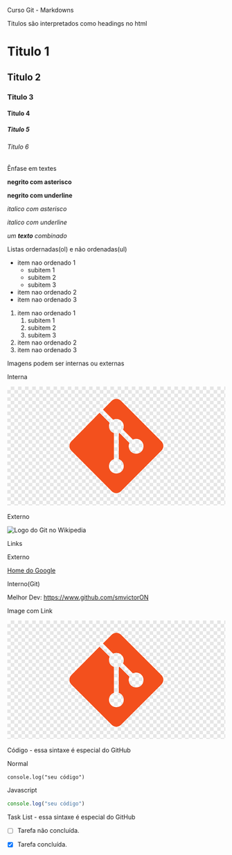 Curso Git - Markdowns

Titulos são interpretados como headings no html
# Titulo 1
## Titulo 2
### Titulo 3
#### Titulo 4
##### Titulo 5
###### Titulo 6

Ênfase em textes

**negrito com asterisco**

__negrito com underline__

*italico com asterisco*

_italico com underline_

_um **texto** combinado_

Listas ordernadas(ol) e não ordenadas(ul)

* item nao ordenado 1
  * subitem 1
  * subitem 2
  * subitem 3
* item nao ordenado 2
* item nao ordenado 3

1. item nao ordenado 1
    1. subitem 1
    2. subitem 2
    3. subitem 3
2. item nao ordenado 2
3. item nao ordenado 3

Imagens podem ser internas ou externas

Interna

![Logo do Git](img/logo-git.png)

Externo

![Logo do Git no Wikipedia](https://upload.wikimedia.org/wikipedia/commons/thumb/2/29/GitHub_logo_2013.svg/250px-GitHub_logo_2013.svg.png)

Links

Externo

[Home do Google](https://www.google.com)

Interno(Git)

Melhor Dev: https://www.github.com/smvictorON

Image com Link

[![Logo do Git com url da Uol](img/logo-git.png)](https://www.uol.com.br)

Código - essa sintaxe é especial do GitHub

Normal

```
console.log("seu código")
```

Javascript

```javascript
console.log("seu código")
```

Task List - essa sintaxe é especial do GitHub

- [ ] Tarefa não concluída.

- [x] Tarefa concluída.